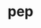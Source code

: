 ---
category: 3-letters
denotation: null
name: pep
reference_link: https://www.etymonline.com/word/pep
root_language: null
root_name: null
title: pep
type: free
word_sums:
- respelling: pep
  sum: 'Pep + '
---